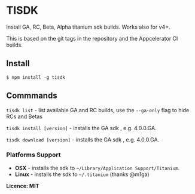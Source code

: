 # TISDK

Install GA, RC, Beta, Alpha titanium sdk builds. Works also for v4+.

This is based on the git tags in the repository and the Appcelerator CI builds.

## Install

~~~
$ npm install -g tisdk
~~~

## Commmands

`tisdk list` - list available GA and RC builds, use the `--ga-only` flag to hide RCs and Betas

`tisdk install [version]` - installs the GA sdk , e.g. 4.0.0.GA.

`tisdk download [version]` - installs the GA sdk , e.g. 4.0.0.GA.

### Platforms Support

 * **OSX** - installs the sdk to `~/Library/Application Support/Titanium`.
 * **Linux** - installs the sdk to `~/.titanium` (thanks @m1ga)


**Licence: MIT**

